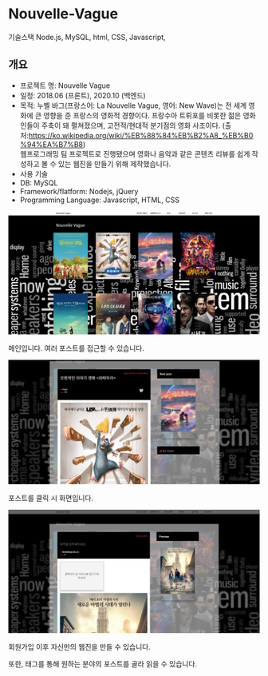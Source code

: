 # Nouvelle-Vague
기술스택 Node.js, MySQL, html, CSS, Javascript,

## 개요

- 프로젝트 명: Nouvelle Vague
- 일정: 2018.06 (프론트), 2020.10 (백엔드)
- 목적: 누벨 바그(프랑스어: La Nouvelle Vague, 영어: New Wave)는 전 세계 영화에 큰 영향을 준 프랑스의 영화적 경향이다. 프랑수아 트뤼포를 비롯한 젊은 영화인들이 주축이 돼 펼쳐졌으며, 고전적/현대적 분기점의 영화 사조이다. (출처:https://ko.wikipedia.org/wiki/%EB%88%84%EB%B2%A8_%EB%B0%94%EA%B7%B8) <br>웹프로그래밍 팀 프로젝트로 진행됐으며 영화나 음악과 같은 콘텐츠 리뷰를 쉽게 작성하고 볼 수 있는 웹진을 만들기 위해 제작했습니다.
- 사용 기술
- DB: MySQL
- Framework/flatform: Nodejs, jQuery
- Programming Language: Javascript, HTML, CSS

![메인이미지](public/images/main.PNG)

메인입니다. 여러 포스트를 접근할 수 있습니다.

![포스트이미지](public/images/postbox.PNG)

포스트를 클릭 시 화면입니다.

![포스트작성이미지](public/images/write-form.PNG)

회원가입 이후 자신만의 웹진을 만들 수 있습니다.

또한, 태그를 통해 원하는 분야의 포스트를 골라 읽을 수 있습니다.

